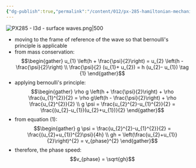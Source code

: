```yaml
---
{"dg-publish":true,"permalink":"/content/012/px-285-hamiltonian-mechanics-and-fluid-dynamics/term-2-fluid-dynamics/j-some-approximate-solutions/px-285-i3d-surface-waves/","noteIcon":"1","created":"2025-01-31T12:46:38.942+00:00","updated":"2025-02-01T16:03:24.101+00:00"}
---
```


![PX285 - I3d - surface waves.png|500](/img/user/pics/PX285%20-%20I3d%20-%20surface%20waves.png)

- moving to the frame of reference of the wave so that bernoulli's principle is applicable
- from mass conservation:
$$\begin{gather}
u_{1} \left(h + \frac{\psi}{2}\right) = u_{2} \left(h - \frac{\psi}{2}\right) \\
\frac{\psi}{2} (u_{1}+ u_{2}) = h (u_{2}- u_{1}) \tag {1}
\end{gather}$$
- applying bernoulli's principle:
$$\begin{gather}
\rho g \left(h + \frac{\psi}{2}\right) + \rho \frac{u_{1}^{2}}{2} = \rho g\left(h - \frac{\psi}{2}\right) + \rho \frac{u_{2}^{2}}{2} \\
g \psi = \frac{u_{2}^{2}-u_{1}^{2}}{2} = \frac{(u_{2}-u_{1})(u_{2}+u_{1})}{2}
\end{gather}$$
- from equation $(1):$
$$\begin{gather}
g \psi = \frac{u_{2}^{2}-u_{1}^{2}}{2} = \frac{(u_{2}+u_{1})^{2}\psi}{4h} \\
gh = \left(\frac{u_{2}+u_{1}}{2}\right)^{2} = v_{phase}^{2}
\end{gather}$$
- therefore, the phase speed:
$$v_{phase} = \sqrt{gh}$$
